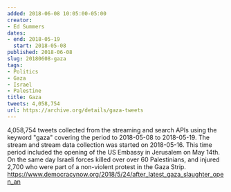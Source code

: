 ```yaml
---
added: 2018-06-08 10:05:00-05:00
creator:
- Ed Summers
dates:
- end: 2018-05-19
  start: 2018-05-08
published: 2018-06-08
slug: 20180608-gaza
tags:
- Politics
- Gaza
- Israel
- Palestine
title: Gaza
tweets: 4,058,754
url: https://archive.org/details/gaza-tweets
---
```


4,058,754 tweets collected from the streaming and search APIs using the keyword "gaza" covering the period to 2018-05-08 to 2018-05-19. The stream and stream data collection was started on 2018-05-16. This time period included the opening of the US Embassy in Jerusalem on May 14th.  On the same day Israeli forces killed over over 60 Palestinians, and injured 2,700 who were part of a non-violent protest in the Gaza Strip. https://www.democracynow.org/2018/5/24/after_latest_gaza_slaughter_open_an
